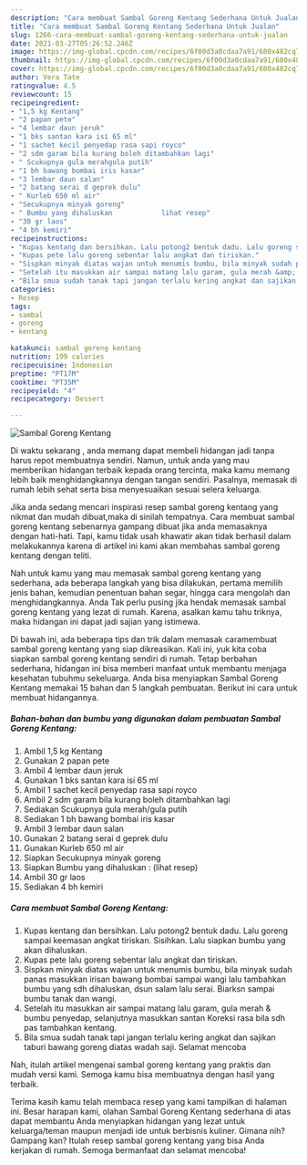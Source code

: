 ```yaml
---
description: "Cara membuat Sambal Goreng Kentang Sederhana Untuk Jualan"
title: "Cara membuat Sambal Goreng Kentang Sederhana Untuk Jualan"
slug: 1266-cara-membuat-sambal-goreng-kentang-sederhana-untuk-jualan
date: 2021-03-27T05:26:52.246Z
image: https://img-global.cpcdn.com/recipes/6f00d3a0cdaa7a91/680x482cq70/sambal-goreng-kentang-foto-resep-utama.jpg
thumbnail: https://img-global.cpcdn.com/recipes/6f00d3a0cdaa7a91/680x482cq70/sambal-goreng-kentang-foto-resep-utama.jpg
cover: https://img-global.cpcdn.com/recipes/6f00d3a0cdaa7a91/680x482cq70/sambal-goreng-kentang-foto-resep-utama.jpg
author: Vera Tate
ratingvalue: 4.5
reviewcount: 15
recipeingredient:
- "1,5 kg Kentang"
- "2 papan pete"
- "4 lembar daun jeruk"
- "1 bks santan kara isi 65 ml"
- "1 sachet kecil penyedap rasa sapi royco"
- "2 sdm garam bila kurang boleh ditambahkan lagi"
- " Scukupnya gula merahgula putih"
- "1 bh bawang bombai iris kasar"
- "3 lembar daun salan"
- "2 batang serai d geprek dulu"
- " Kurleb 650 ml air"
- "Secukupnya minyak goreng"
- " Bumbu yang dihaluskan            lihat resep"
- "30 gr laos"
- "4 bh kemiri"
recipeinstructions:
- "Kupas kentang dan bersihkan. Lalu potong2 bentuk dadu. Lalu goreng sampai keemasan angkat tiriskan. Sisihkan. Lalu siapkan bumbu yang akan dihaluskan."
- "Kupas pete lalu goreng sebentar lalu angkat dan tiriskan."
- "Sispkan minyak diatas wajan untuk menumis bumbu, bila minyak sudah panas masukkan irisan bawang bombai sampai wangi lalu tambahkan bumbu yang sdh dihaluskan, dsun salam lalu serai. Biarksn sampai bumbu tanak dan wangi."
- "Setelah itu masukkan air sampai matang lalu garam, gula merah &amp; bumbu penyedap, selanjutnya masukkan santan Koreksi rasa bila sdh pas tambahkan kentang."
- "Bila smua sudah tanak tapi jangan terlalu kering angkat dan sajikan taburi bawang goreng diatas wadah saji. Selamat mencoba"
categories:
- Resep
tags:
- sambal
- goreng
- kentang

katakunci: sambal goreng kentang 
nutrition: 199 calories
recipecuisine: Indonesian
preptime: "PT17M"
cooktime: "PT35M"
recipeyield: "4"
recipecategory: Dessert

---
```



![Sambal Goreng Kentang](https://img-global.cpcdn.com/recipes/6f00d3a0cdaa7a91/680x482cq70/sambal-goreng-kentang-foto-resep-utama.jpg)

Di waktu  sekarang , anda memang dapat membeli hidangan jadi tanpa harus repot membuatnya sendiri. Namun, untuk anda yang mau memberikan hidangan terbaik kepada orang tercinta, maka kamu memang lebih baik menghidangkannya dengan tangan sendiri. Pasalnya, memasak di rumah lebih sehat serta bisa menyesuaikan sesuai selera keluarga.

Jika anda sedang mencari inspirasi resep sambal goreng kentang yang nikmat dan mudah dibuat,maka di sinilah tempatnya. Cara membuat sambal goreng kentang  sebenarnya gampang dibuat jika anda memasaknya dengan hati-hati. Tapi, kamu tidak usah khawatir akan tidak berhasil dalam melakukannya 
karena di artikel ini kami akan membahas sambal goreng kentang dengan teliti.  



Nah untuk kamu yang mau memasak sambal goreng kentang yang sederhana, ada beberapa langkah yang bisa dilakukan, pertama memilih jenis bahan, kemudian penentuan bahan segar, hingga cara mengolah dan menghidangkannya. Anda Tak perlu pusing jika hendak memasak sambal goreng kentang yang lezat di rumah. Karena, asalkan kamu  tahu triknya, maka hidangan ini dapat jadi sajian yang istimewa.

Di bawah ini, ada beberapa tips dan trik dalam memasak caramembuat sambal goreng kentang yang siap dikreasikan. Kali ini, yuk kita coba siapkan sambal goreng kentang sendiri di rumah. Tetap berbahan sederhana, hidangan ini bisa memberi manfaat untuk membantu menjaga kesehatan tubuhmu sekeluarga. Anda bisa menyiapkan Sambal Goreng Kentang memakai 15 bahan dan 5 langkah pembuatan. Berikut ini cara untuk membuat hidangannya.

<!--inarticleads1-->

##### Bahan-bahan dan bumbu yang digunakan dalam pembuatan Sambal Goreng Kentang:

1. Ambil 1,5 kg Kentang
1. Gunakan 2 papan pete
1. Ambil 4 lembar daun jeruk
1. Gunakan 1 bks santan kara isi 65 ml
1. Ambil 1 sachet kecil penyedap rasa sapi royco
1. Ambil 2 sdm garam bila kurang boleh ditambahkan lagi
1. Sediakan  Scukupnya gula merah/gula putih
1. Sediakan 1 bh bawang bombai iris kasar
1. Ambil 3 lembar daun salan
1. Gunakan 2 batang serai d geprek dulu
1. Gunakan  Kurleb 650 ml air
1. Siapkan Secukupnya minyak goreng
1. Siapkan  Bumbu yang dihaluskan :           (lihat resep)
1. Ambil 30 gr laos
1. Sediakan 4 bh kemiri




<!--inarticleads2-->

##### Cara membuat Sambal Goreng Kentang:

1. Kupas kentang dan bersihkan. Lalu potong2 bentuk dadu. Lalu goreng sampai keemasan angkat tiriskan. Sisihkan. Lalu siapkan bumbu yang akan dihaluskan.
1. Kupas pete lalu goreng sebentar lalu angkat dan tiriskan.
1. Sispkan minyak diatas wajan untuk menumis bumbu, bila minyak sudah panas masukkan irisan bawang bombai sampai wangi lalu tambahkan bumbu yang sdh dihaluskan, dsun salam lalu serai. Biarksn sampai bumbu tanak dan wangi.
1. Setelah itu masukkan air sampai matang lalu garam, gula merah &amp; bumbu penyedap, selanjutnya masukkan santan Koreksi rasa bila sdh pas tambahkan kentang.
1. Bila smua sudah tanak tapi jangan terlalu kering angkat dan sajikan taburi bawang goreng diatas wadah saji. Selamat mencoba




Nah, itulah artikel mengenai  sambal goreng kentang  yang praktis dan mudah versi kami. Semoga kamu bisa membuatnya dengan hasil yang terbaik. 

Terima kasih kamu telah membaca resep yang kami tampilkan di halaman ini. Besar harapan kami, olahan  Sambal Goreng Kentang sederhana di atas dapat membantu Anda menyiapkan hidangan yang lezat untuk keluarga/teman maupun menjadi ide untuk berbisnis kuliner. Gimana nih? Gampang kan? Itulah resep sambal goreng kentang yang bisa Anda kerjakan di rumah. Semoga bermanfaat dan selamat mencoba!

